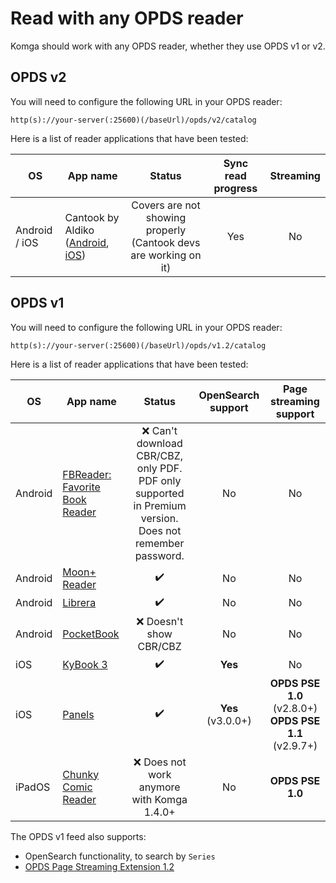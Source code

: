 # Read with any OPDS reader

Komga should work with any OPDS reader, whether they use OPDS v1 or v2.

## OPDS v2

You will need to configure the following URL in your OPDS reader: 

```
http(s)://your-server(:25600)(/baseUrl)/opds/v2/catalog
```

Here is a list of reader applications that have been tested:


| OS            | App name                                                                                                                                                             |                              Status                              |   Sync read progress   |                         Streaming                         |
|---------------|----------------------------------------------------------------------------------------------------------------------------------------------------------------------|:----------------------------------------------------------------:|:----------------------:|:---------------------------------------------------------:|
| Android / iOS | Cantook by Aldiko ([Android](https://play.google.com/store/apps/details?id=com.aldiko.android), [iOS](https://apps.apple.com/us/app/cantook-by-aldiko/id1476410111)) | Covers are not showing properly (Cantook devs are working on it) |          Yes           |                            No                             |


## OPDS v1

You will need to configure the following URL in your OPDS reader:

```
http(s)://your-server(:25600)(/baseUrl)/opds/v1.2/catalog
```

Here is a list of reader applications that have been tested:

| OS      | App name                                                                                                             |                                                  Status                                                  |   OpenSearch support   |                  Page streaming support                   |
|---------|----------------------------------------------------------------------------------------------------------------------|:--------------------------------------------------------------------------------------------------------:|:----------------------:|:---------------------------------------------------------:|
| Android | [FBReader: Favorite Book Reader](https://play.google.com/store/apps/details?id=org.geometerplus.zlibrary.ui.android) | :x: Can't download CBR/CBZ, only PDF. PDF only supported in Premium version. Does not remember password. |           No           |                            No                             |
| Android | [Moon+ Reader](https://play.google.com/store/apps/details?id=com.flyersoft.moonreader)                               |                                            :heavy_check_mark:                                            |           No           |                            No                             |
| Android | [Librera](https://play.google.com/store/apps/details?id=com.foobnix.pdf.reader)                                      |                                            :heavy_check_mark:                                            |           No           |                            No                             |
| Android | [PocketBook](https://play.google.com/store/apps/details?id=com.obreey.reader)                                        |                                         :x: Doesn't show CBR/CBZ                                         |           No           |                            No                             |
| iOS     | [KyBook 3](http://kybook-reader.com/)                                                                                |                                            :heavy_check_mark:                                            |        **Yes**         |                            No                             |
| iOS     | [Panels](https://panels.app/)                                                                                        |                                            :heavy_check_mark:                                            | **Yes** <br/>(v3.0.0+) | **OPDS PSE 1.0** (v2.8.0+)<br/>**OPDS PSE 1.1** (v2.9.7+) |
| iPadOS  | [Chunky Comic Reader](https://apps.apple.com/us/app/chunky-comic-reader/id663567628)                                 |                               :x: Does not work anymore with Komga 1.4.0+                                |           No           |                     **OPDS PSE 1.0**                      |


The OPDS v1 feed also supports:

- OpenSearch functionality, to search by `Series`
- [OPDS Page Streaming Extension 1.2](https://anansi-project.github.io/docs/opds-pse/intro)
